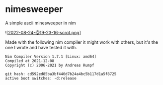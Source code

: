 # nimesweeper
A simple ascii minesweeper in nim

![2022-08-24-@19-23-16-scrot.png]

Made with the following nim compiler it might work with others, but it's the one I wrote and have tested it with.
  ```
  Nim Compiler Version 1.7.1 [Linux: amd64]
  Compiled at 2021-12-08
  Copyright (c) 2006-2021 by Andreas Rumpf

  git hash: cd592ed85ba3bf440d7b24a4bc5b117d1a5f8725
  active boot switches: -d:release
  ```
